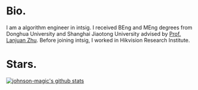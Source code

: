 # Bio.
I am a algorithm engineer in intsig. I received BEng and MEng degrees from Donghua University and Shanghai Jiaotong University advised by [Prof. Lanjuan Zhu](https://automation.sjtu.edu.cn/facultylist). Before joining intsig, I worked in Hikvision Research Institute.

# Stars.
<a href="https://github.com/anuraghazra/github-readme-stats">
  <img align="center" src="https://github-readme-stats.anuraghazra1.vercel.app/api?username=johnson-magic&show_icons=true&include_all_commits=true&theme=material-palenight" alt="johnson-magic's github stats" />
</a>
